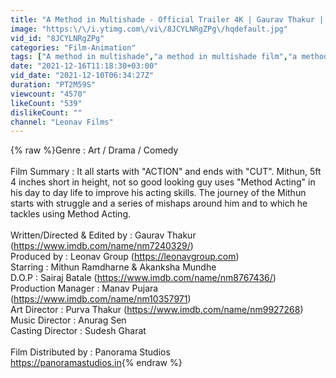 ```yaml
---
title: "A Method in Multishade - Official Trailer 4K | Gaurav Thakur | Leonav Group | Panorama Studios"
image: "https:\/\/i.ytimg.com\/vi\/8JCYLNRgZPg\/hqdefault.jpg"
vid_id: "8JCYLNRgZPg"
categories: "Film-Animation"
tags: ["A method in multishade","a method in multishade film","a method in multishade trailer"]
date: "2021-12-16T11:18:30+03:00"
vid_date: "2021-12-10T06:34:27Z"
duration: "PT2M59S"
viewcount: "4570"
likeCount: "539"
dislikeCount: ""
channel: "Leonav Films"
---
```

{% raw %}Genre : Art / Drama / Comedy <br /><br />Film Summary : It all starts with &quot;ACTION&quot; and ends with &quot;CUT&quot;. Mithun, 5ft 4 inches short in height, not so good looking guy uses &quot;Method Acting&quot; in his day to day life to improve his acting skills. The journey of the Mithun starts with struggle and a series of mishaps around him and to which he tackles using Method Acting.<br /><br />Written/Directed &amp; Edited by : Gaurav Thakur (<a rel="nofollow" target="blank" href="https://www.imdb.com/name/nm7240329/)">https://www.imdb.com/name/nm7240329/)</a><br />Produced by : Leonav Group (<a rel="nofollow" target="blank" href="https://leonavgroup.com)">https://leonavgroup.com)</a><br />Starring : Mithun Ramdharne &amp; Akanksha Mundhe<br />D.O.P : Sairaj Batale (<a rel="nofollow" target="blank" href="https://www.imdb.com/name/nm8767436/)">https://www.imdb.com/name/nm8767436/)</a><br />Production Manager : Manav Pujara (<a rel="nofollow" target="blank" href="https://www.imdb.com/name/nm10357971)">https://www.imdb.com/name/nm10357971)</a><br />Art Director : Purva Thakur (<a rel="nofollow" target="blank" href="https://www.imdb.com/name/nm9927268)">https://www.imdb.com/name/nm9927268)</a><br />Music Director : Anurag Sen<br />Casting Director : Sudesh Gharat<br /><br />Film Distributed by : Panorama Studios<br /><a rel="nofollow" target="blank" href="https://panoramastudios.in">https://panoramastudios.in</a>{% endraw %}
